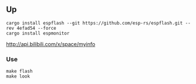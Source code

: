 ## Up

```
cargo install espflash --git https://github.com/esp-rs/espflash.git --rev 4efad54 --force
cargo install espmonitor
```
http://api.bilibili.com/x/space/myinfo
### Use
```
make flash
make look
```